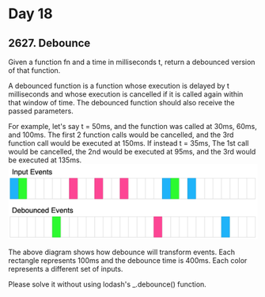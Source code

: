 # Day 18

## 2627. Debounce

Given a function fn and a time in milliseconds t, return a debounced version of that function.

A debounced function is a function whose execution is delayed by t milliseconds and whose execution is cancelled if it is called again within that window of time. The debounced function should also receive the passed parameters.

For example, let's say t = 50ms, and the function was called at 30ms, 60ms, and 100ms. The first 2 function calls would be cancelled, and the 3rd function call would be executed at 150ms. If instead t = 35ms, The 1st call would be cancelled, the 2nd would be executed at 95ms, and the 3rd would be executed at 135ms.
![Alt text](image.png)

The above diagram shows how debounce will transform events. Each rectangle represents 100ms and the debounce time is 400ms. Each color represents a different set of inputs.

Please solve it without using lodash's \_.debounce() function.
